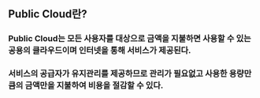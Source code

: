 ## Public Cloud란?
### Public Cloud는 모든 사용자를 대상으로 금액을 지불하면 사용할 수 있는 공용의 클라우드이며 인터넷을 통해 서비스가 제공된다.
### 서비스의 공급자가 유지관리를 제공하므로 관리가 필요없고 사용한 용량만큼의 금액만을 지불하여 비용을 절감할 수 있다.
